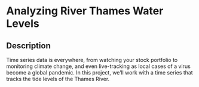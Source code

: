 # Analyzing River Thames Water Levels
## Description 
Time series data is everywhere, from watching your stock portfolio to monitoring climate change, and even live-tracking as local cases of a virus become a global pandemic. In this project, we’ll work with a time series that tracks the tide levels of the Thames River.


